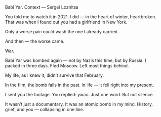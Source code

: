 Babi Yar. Context — Sergei Loznitsa

You told me to watch it in 2021.
I did — in the heart of winter, heartbroken.
That was when I found out you had a girlfriend in New York.

Only a worse pain could wash the one I already carried.

And then — the worse came.

War.

Babi Yar was bombed again — not by Nazis this time, but by Russia.
I packed in three days. Fled Moscow. Left most things behind.

My life, as I knew it, didn’t survive that February.

In the film, the bomb falls in the past.
In life — it fell right into my present.

I sent you the footage.
You replied: ужас.
Just one word. But not silence.

It wasn’t just a documentary.
It was an atomic bomb in my mind.
History, grief, and you —
collapsing in one line.

